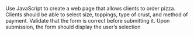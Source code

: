 Use JavaScript to create a web page that allows clients to order pizza. Clients should be able to
select size, toppings, type of crust, and method of payment. Validate that the form is correct
before submitting it. Upon submission, the form should display the user’s selection
